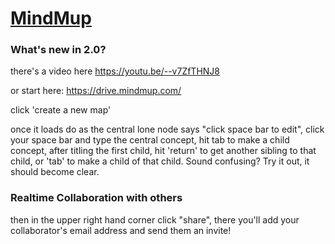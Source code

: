 # [MindMup](https://drive.mindmup.com/)

### What's new in 2.0?

there's a video here
https://youtu.be/--v7ZfTHNJ8

or start here:
https://drive.mindmup.com/

click 'create a new map'

once it loads do as the central lone node says "click space bar to
edit", click your space bar and type the central concept, hit tab to
make a child concept, after titling the first child, hit 'return' to
get another sibling to that child, or 'tab' to make a child of that
child.  Sound confusing?  Try it out, it should become clear.

### Realtime Collaboration with others

then in the upper right hand corner click "share", there you'll add your collaborator's
email address and send them an invite!  
